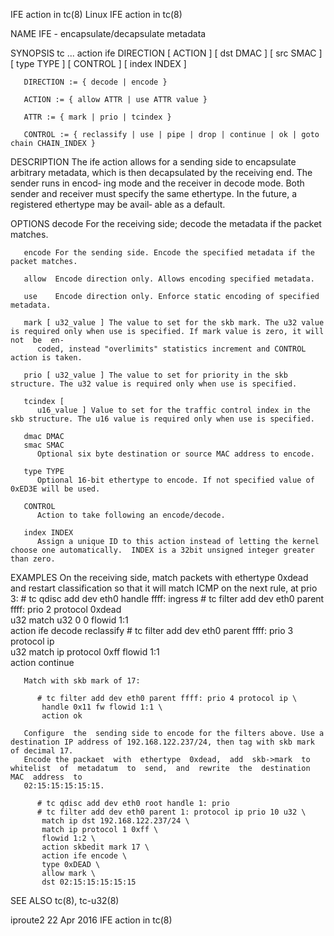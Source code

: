 IFE action in tc(8)							     Linux							   IFE action in tc(8)

NAME
       IFE - encapsulate/decapsulate metadata

SYNOPSIS
       tc ...  action ife DIRECTION [ ACTION ] [ dst DMAC ] [ src SMAC ] [ type TYPE ] [ CONTROL ] [ index INDEX ]

       DIRECTION := { decode | encode }

       ACTION := { allow ATTR | use ATTR value }

       ATTR := { mark | prio | tcindex }

       CONTROL := { reclassify | use | pipe | drop | continue | ok | goto chain CHAIN_INDEX }

DESCRIPTION
       The  ife action allows for a sending side to encapsulate arbitrary metadata, which is then decapsulated by the receiving end. The sender runs in encod‐
       ing mode and the receiver in decode mode. Both sender and receiver must specify the same ethertype. In the future, a registered ethertype may be avail‐
       able as a default.

OPTIONS
       decode For the receiving side; decode the metadata if the packet matches.

       encode For the sending side. Encode the specified metadata if the packet matches.

       allow  Encode direction only. Allows encoding specified metadata.

       use    Encode direction only. Enforce static encoding of specified metadata.

       mark [ u32_value ] The value to set for the skb mark. The u32 value is required only when use is specified. If mark value is zero, it will not  be  en‐
	      coded, instead "overlimits" statistics increment and CONTROL action is taken.

       prio [ u32_value ] The value to set for priority in the skb structure. The u32 value is required only when use is specified.

       tcindex [
	      u16_value ] Value to set for the traffic control index in the skb structure. The u16 value is required only when use is specified.

       dmac DMAC
       smac SMAC
	      Optional six byte destination or source MAC address to encode.

       type TYPE
	      Optional 16-bit ethertype to encode. If not specified value of 0xED3E will be used.

       CONTROL
	      Action to take following an encode/decode.

       index INDEX
	      Assign a unique ID to this action instead of letting the kernel choose one automatically.	 INDEX is a 32bit unsigned integer greater than zero.

EXAMPLES
       On the receiving side, match packets with ethertype 0xdead and restart classification so that it will match ICMP on the next rule, at prio 3:
	      # tc qdisc add dev eth0 handle ffff: ingress
	      # tc filter add dev eth0 parent ffff: prio 2 protocol 0xdead \
		   u32 match u32 0 0 flowid 1:1 \
		   action ife decode reclassify
	      # tc filter add dev eth0 parent ffff: prio 3 protocol ip \
		   u32 match ip protocol 0xff flowid 1:1 \
		   action continue

       Match with skb mark of 17:

	      # tc filter add dev eth0 parent ffff: prio 4 protocol ip \
		   handle 0x11 fw flowid 1:1 \
		   action ok

       Configure  the  sending side to encode for the filters above. Use a destination IP address of 192.168.122.237/24, then tag with skb mark of decimal 17.
       Encode the packaet  with	 ethertype  0xdead,  add  skb->mark  to	 whitelist  of	metadatum  to  send,  and  rewrite  the	 destination  MAC  address  to
       02:15:15:15:15:15.

	      # tc qdisc add dev eth0 root handle 1: prio
	      # tc filter add dev eth0 parent 1: protocol ip prio 10 u32 \
		   match ip dst 192.168.122.237/24 \
		   match ip protocol 1 0xff \
		   flowid 1:2 \
		   action skbedit mark 17 \
		   action ife encode \
		   type 0xDEAD \
		   allow mark \
		   dst 02:15:15:15:15:15

SEE ALSO
       tc(8), tc-u32(8)

iproute2								  22 Apr 2016							   IFE action in tc(8)
